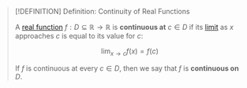 >[!DEFINITION] Definition: Continuity of Real Functions
>
>A [real function](../Real%20Function.md) $f: D \subseteq \mathbb{R} \to \mathbb{R}$ is **continuous at** $c \in D$ if its [limit](../Limits%20of%20Functions/Limits%20of%20a%20Function.md) as $x$ approaches $c$ is equal to its value for $c$:
>
>$$
>\lim_{x \to c} f(x) = f(c)
>$$
>
>If $f$ is continuous at every $c \in D$, then we say that $f$ is **continuous on** $D$.
>